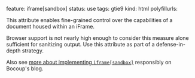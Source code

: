 feature: iframe[sandbox]
status: use
tags: gtie9
kind: html
polyfillurls:

This attribute enables fine-grained control over the capabilities of a
document housed within an iFrame.

Browser support is not nearly high enough to consider this measure alone
sufficient for sanitizing output. Use this attribute as part of a
defense-in-depth strategy.

Also see [more about implementing `iframe[sandbox]`](http://weblog.bocoup.com/third-party-javascript-development-future/#iframe-sandbox) responsibly on Bocoup's blog.
